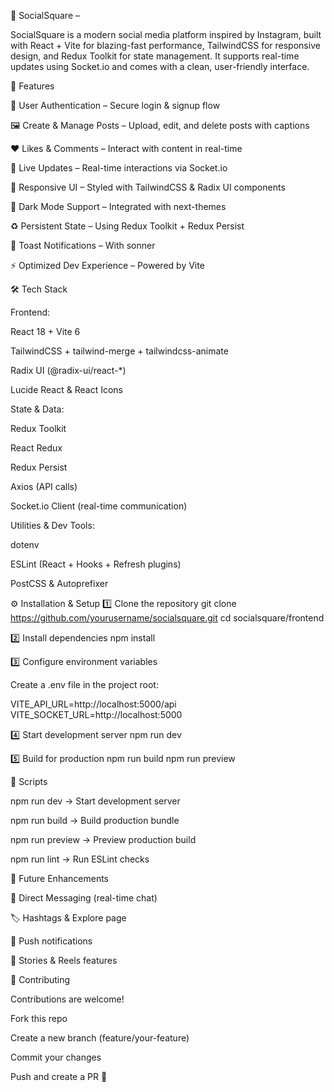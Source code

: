 📸 SocialSquare –

SocialSquare is a modern social media platform inspired by Instagram, built with React + Vite for blazing-fast performance, TailwindCSS for responsive design, and Redux Toolkit for state management. It supports real-time updates using Socket.io and comes with a clean, user-friendly interface.

🚀 Features

🔐 User Authentication – Secure login & signup flow

🖼️ Create & Manage Posts – Upload, edit, and delete posts with captions

❤️ Likes & Comments – Interact with content in real-time

💬 Live Updates – Real-time interactions via Socket.io

🎨 Responsive UI – Styled with TailwindCSS & Radix UI components

🌙 Dark Mode Support – Integrated with next-themes

♻️ Persistent State – Using Redux Toolkit + Redux Persist

🔔 Toast Notifications – With sonner

⚡ Optimized Dev Experience – Powered by Vite

🛠️ Tech Stack

Frontend:

React 18 + Vite 6

TailwindCSS + tailwind-merge + tailwindcss-animate

Radix UI (@radix-ui/react-*)

Lucide React & React Icons

State & Data:

Redux Toolkit

React Redux

Redux Persist

Axios (API calls)

Socket.io Client (real-time communication)

Utilities & Dev Tools:

dotenv

ESLint (React + Hooks + Refresh plugins)

PostCSS & Autoprefixer

⚙️ Installation & Setup
1️⃣ Clone the repository
git clone https://github.com/yourusername/socialsquare.git
cd socialsquare/frontend

2️⃣ Install dependencies
npm install

3️⃣ Configure environment variables

Create a .env file in the project root:

VITE_API_URL=http://localhost:5000/api
VITE_SOCKET_URL=http://localhost:5000

4️⃣ Start development server
npm run dev

5️⃣ Build for production
npm run build
npm run preview

📜 Scripts

npm run dev → Start development server

npm run build → Build production bundle

npm run preview → Preview production build

npm run lint → Run ESLint checks

🧩 Future Enhancements

📩 Direct Messaging (real-time chat)

🏷️ Hashtags & Explore page

🔔 Push notifications

🎥 Stories & Reels features

🤝 Contributing

Contributions are welcome!

Fork this repo

Create a new branch (feature/your-feature)

Commit your changes

Push and create a PR 🚀
